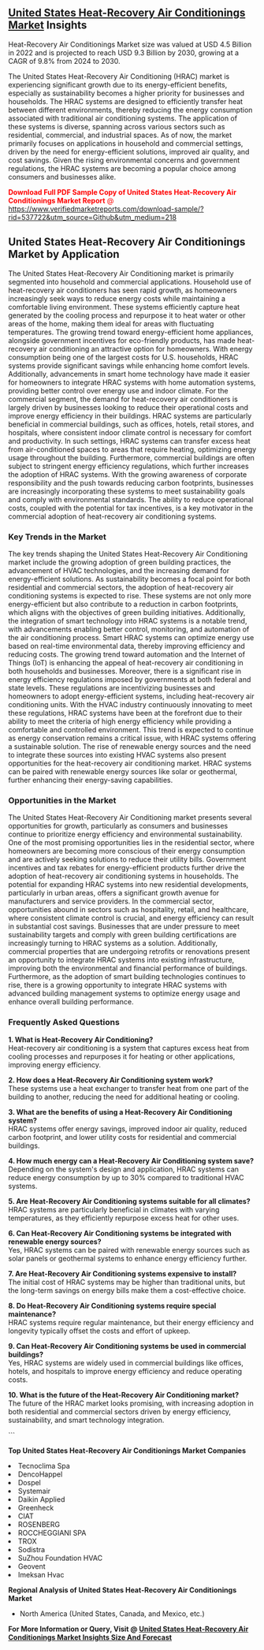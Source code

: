 <h2><a href="https://www.verifiedmarketreports.com/download-sample/?rid=537722&amp;utm_source=Github&amp;utm_medium=218" target="_blank">United States Heat-Recovery Air Conditionings Market</a> Insights</h2><p>Heat-Recovery Air Conditionings Market size was valued at USD 4.5 Billion in 2022 and is projected to reach USD 9.3 Billion by 2030, growing at a CAGR of 9.8% from 2024 to 2030.</p><p> <p>The United States Heat-Recovery Air Conditioning (HRAC) market is experiencing significant growth due to its energy-efficient benefits, especially as sustainability becomes a higher priority for businesses and households. The HRAC systems are designed to efficiently transfer heat between different environments, thereby reducing the energy consumption associated with traditional air conditioning systems. The application of these systems is diverse, spanning across various sectors such as residential, commercial, and industrial spaces. As of now, the market primarily focuses on applications in household and commercial settings, driven by the need for energy-efficient solutions, improved air quality, and cost savings. Given the rising environmental concerns and government regulations, the HRAC systems are becoming a popular choice among consumers and businesses alike. <p><span class=""><span style="color: #ff0000;"><strong>Download Full PDF Sample Copy of United States Heat-Recovery Air Conditionings Market Report</strong> @ </span><a href="https://www.verifiedmarketreports.com/download-sample/?rid=537722&amp;utm_source=Github&amp;utm_medium=218" target="_blank">https://www.verifiedmarketreports.com/download-sample/?rid=537722&amp;utm_source=Github&amp;utm_medium=218</a></span></p></p> <h2>United States Heat-Recovery Air Conditionings Market by Application</h2> <p>The United States Heat-Recovery Air Conditioning market is primarily segmented into household and commercial applications. Household use of heat-recovery air conditioners has seen rapid growth, as homeowners increasingly seek ways to reduce energy costs while maintaining a comfortable living environment. These systems efficiently capture heat generated by the cooling process and repurpose it to heat water or other areas of the home, making them ideal for areas with fluctuating temperatures. The growing trend toward energy-efficient home appliances, alongside government incentives for eco-friendly products, has made heat-recovery air conditioning an attractive option for homeowners. With energy consumption being one of the largest costs for U.S. households, HRAC systems provide significant savings while enhancing home comfort levels. Additionally, advancements in smart home technology have made it easier for homeowners to integrate HRAC systems with home automation systems, providing better control over energy use and indoor climate. For the commercial segment, the demand for heat-recovery air conditioners is largely driven by businesses looking to reduce their operational costs and improve energy efficiency in their buildings. HRAC systems are particularly beneficial in commercial buildings, such as offices, hotels, retail stores, and hospitals, where consistent indoor climate control is necessary for comfort and productivity. In such settings, HRAC systems can transfer excess heat from air-conditioned spaces to areas that require heating, optimizing energy usage throughout the building. Furthermore, commercial buildings are often subject to stringent energy efficiency regulations, which further increases the adoption of HRAC systems. With the growing awareness of corporate responsibility and the push towards reducing carbon footprints, businesses are increasingly incorporating these systems to meet sustainability goals and comply with environmental standards. The ability to reduce operational costs, coupled with the potential for tax incentives, is a key motivator in the commercial adoption of heat-recovery air conditioning systems. <h3>Key Trends in the Market</h3> <p>The key trends shaping the United States Heat-Recovery Air Conditioning market include the growing adoption of green building practices, the advancement of HVAC technologies, and the increasing demand for energy-efficient solutions. As sustainability becomes a focal point for both residential and commercial sectors, the adoption of heat-recovery air conditioning systems is expected to rise. These systems are not only more energy-efficient but also contribute to a reduction in carbon footprints, which aligns with the objectives of green building initiatives. Additionally, the integration of smart technology into HRAC systems is a notable trend, with advancements enabling better control, monitoring, and automation of the air conditioning process. Smart HRAC systems can optimize energy use based on real-time environmental data, thereby improving efficiency and reducing costs. The growing trend toward automation and the Internet of Things (IoT) is enhancing the appeal of heat-recovery air conditioning in both households and businesses. Moreover, there is a significant rise in energy efficiency regulations imposed by governments at both federal and state levels. These regulations are incentivizing businesses and homeowners to adopt energy-efficient systems, including heat-recovery air conditioning units. With the HVAC industry continuously innovating to meet these regulations, HRAC systems have been at the forefront due to their ability to meet the criteria of high energy efficiency while providing a comfortable and controlled environment. This trend is expected to continue as energy conservation remains a critical issue, with HRAC systems offering a sustainable solution. The rise of renewable energy sources and the need to integrate these sources into existing HVAC systems also present opportunities for the heat-recovery air conditioning market. HRAC systems can be paired with renewable energy sources like solar or geothermal, further enhancing their energy-saving capabilities. <h3>Opportunities in the Market</h3> <p>The United States Heat-Recovery Air Conditioning market presents several opportunities for growth, particularly as consumers and businesses continue to prioritize energy efficiency and environmental sustainability. One of the most promising opportunities lies in the residential sector, where homeowners are becoming more conscious of their energy consumption and are actively seeking solutions to reduce their utility bills. Government incentives and tax rebates for energy-efficient products further drive the adoption of heat-recovery air conditioning systems in households. The potential for expanding HRAC systems into new residential developments, particularly in urban areas, offers a significant growth avenue for manufacturers and service providers. In the commercial sector, opportunities abound in sectors such as hospitality, retail, and healthcare, where consistent climate control is crucial, and energy efficiency can result in substantial cost savings. Businesses that are under pressure to meet sustainability targets and comply with green building certifications are increasingly turning to HRAC systems as a solution. Additionally, commercial properties that are undergoing retrofits or renovations present an opportunity to integrate HRAC systems into existing infrastructure, improving both the environmental and financial performance of buildings. Furthermore, as the adoption of smart building technologies continues to rise, there is a growing opportunity to integrate HRAC systems with advanced building management systems to optimize energy usage and enhance overall building performance. <h3>Frequently Asked Questions</h3> <p><strong>1. What is Heat-Recovery Air Conditioning?</strong><br>Heat-recovery air conditioning is a system that captures excess heat from cooling processes and repurposes it for heating or other applications, improving energy efficiency.</p> <p><strong>2. How does a Heat-Recovery Air Conditioning system work?</strong><br>These systems use a heat exchanger to transfer heat from one part of the building to another, reducing the need for additional heating or cooling.</p> <p><strong>3. What are the benefits of using a Heat-Recovery Air Conditioning system?</strong><br>HRAC systems offer energy savings, improved indoor air quality, reduced carbon footprint, and lower utility costs for residential and commercial buildings.</p> <p><strong>4. How much energy can a Heat-Recovery Air Conditioning system save?</strong><br>Depending on the system's design and application, HRAC systems can reduce energy consumption by up to 30% compared to traditional HVAC systems.</p> <p><strong>5. Are Heat-Recovery Air Conditioning systems suitable for all climates?</strong><br>HRAC systems are particularly beneficial in climates with varying temperatures, as they efficiently repurpose excess heat for other uses.</p> <p><strong>6. Can Heat-Recovery Air Conditioning systems be integrated with renewable energy sources?</strong><br>Yes, HRAC systems can be paired with renewable energy sources such as solar panels or geothermal systems to enhance energy efficiency further.</p> <p><strong>7. Are Heat-Recovery Air Conditioning systems expensive to install?</strong><br>The initial cost of HRAC systems may be higher than traditional units, but the long-term savings on energy bills make them a cost-effective choice.</p> <p><strong>8. Do Heat-Recovery Air Conditioning systems require special maintenance?</strong><br>HRAC systems require regular maintenance, but their energy efficiency and longevity typically offset the costs and effort of upkeep.</p> <p><strong>9. Can Heat-Recovery Air Conditioning systems be used in commercial buildings?</strong><br>Yes, HRAC systems are widely used in commercial buildings like offices, hotels, and hospitals to improve energy efficiency and reduce operating costs.</p> <p><strong>10. What is the future of the Heat-Recovery Air Conditioning market?</strong><br>The future of the HRAC market looks promising, with increasing adoption in both residential and commercial sectors driven by energy efficiency, sustainability, and smart technology integration.</p> ```</p><p><strong>Top United States Heat-Recovery Air Conditionings Market Companies</strong></p><div data-test-id=""><p><li>Tecnoclima Spa</li><li> DencoHappel</li><li> Dospel</li><li> Systemair</li><li> Daikin Applied</li><li> Greenheck</li><li> CIAT</li><li> ROSENBERG</li><li> ROCCHEGGIANI SPA</li><li> TROX</li><li> Sodistra</li><li> SuZhou Foundation HVAC</li><li> Geovent</li><li> Imeksan Hvac</li></p><div><strong>Regional Analysis of&nbsp;United States Heat-Recovery Air Conditionings Market</strong></div><ul><li dir="ltr"><p dir="ltr">North America&nbsp;(United States, Canada, and Mexico, etc.)</p></li></ul><p><strong>For More Information or Query, Visit @&nbsp;</strong><strong><a href="https://www.verifiedmarketreports.com/product/heat-recovery-air-conditionings-market-size-and-forecast/?utm_source=Github&amp;utm_medium=218" target="_blank">United States Heat-Recovery Air Conditionings Market Insights Size And Forecast</a></strong></p></div>

